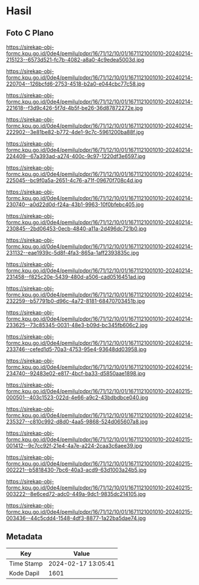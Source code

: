 # Hasil

## Foto C Plano

https://sirekap-obj-formc.kpu.go.id/0de4/pemilu/pdpr/16/71/12/10/01/1671121001010-20240214-215123--6573d521-fc7b-4082-a8a0-4c9edea5003d.jpg

https://sirekap-obj-formc.kpu.go.id/0de4/pemilu/pdpr/16/71/12/10/01/1671121001010-20240214-220704--126bcfd6-2753-4518-b2a0-e044cbc77c58.jpg

https://sirekap-obj-formc.kpu.go.id/0de4/pemilu/pdpr/16/71/12/10/01/1671121001010-20240214-221618--f3d9c426-5f7d-4b5f-be26-36d87872272e.jpg

https://sirekap-obj-formc.kpu.go.id/0de4/pemilu/pdpr/16/71/12/10/01/1671121001010-20240214-222902--3e81be82-b772-4de1-9c7c-5961200ba88f.jpg

https://sirekap-obj-formc.kpu.go.id/0de4/pemilu/pdpr/16/71/12/10/01/1671121001010-20240214-224409--67a393ad-a274-400c-9c97-1220df3e6597.jpg

https://sirekap-obj-formc.kpu.go.id/0de4/pemilu/pdpr/16/71/12/10/01/1671121001010-20240214-225045--bc9f0a5a-2651-4c76-a71f-09670f708c4d.jpg

https://sirekap-obj-formc.kpu.go.id/0de4/pemilu/pdpr/16/71/12/10/01/1671121001010-20240214-230740--a0d22d0d-f24a-43b1-9963-10f0bfebc405.jpg

https://sirekap-obj-formc.kpu.go.id/0de4/pemilu/pdpr/16/71/12/10/01/1671121001010-20240214-230845--2bd06453-0ecb-4840-a11a-2d496dc721b0.jpg

https://sirekap-obj-formc.kpu.go.id/0de4/pemilu/pdpr/16/71/12/10/01/1671121001010-20240214-231132--eae1939c-5d8f-4fa3-865a-1aff2393835c.jpg

https://sirekap-obj-formc.kpu.go.id/0de4/pemilu/pdpr/16/71/12/10/01/1671121001010-20240214-231458--f825c20e-5439-480d-a506-cad0516451ad.jpg

https://sirekap-obj-formc.kpu.go.id/0de4/pemilu/pdpr/16/71/12/10/01/1671121001010-20240214-232259--b57791b0-d96c-4a72-8181-68470703451b.jpg

https://sirekap-obj-formc.kpu.go.id/0de4/pemilu/pdpr/16/71/12/10/01/1671121001010-20240214-233625--73c85345-0031-48e3-b09d-bc345fb606c2.jpg

https://sirekap-obj-formc.kpu.go.id/0de4/pemilu/pdpr/16/71/12/10/01/1671121001010-20240214-233746--cefed1d5-70a3-4753-95e4-93648dd03958.jpg

https://sirekap-obj-formc.kpu.go.id/0de4/pemilu/pdpr/16/71/12/10/01/1671121001010-20240214-234740--92483e02-e817-4bcf-ba33-d5850aae1898.jpg

https://sirekap-obj-formc.kpu.go.id/0de4/pemilu/pdpr/16/71/12/10/01/1671121001010-20240215-000501--403c1523-022d-4e66-a9c2-43bdbdbce040.jpg

https://sirekap-obj-formc.kpu.go.id/0de4/pemilu/pdpr/16/71/12/10/01/1671121001010-20240214-235327--c810c992-d8d0-4aa5-9868-524d065607a8.jpg

https://sirekap-obj-formc.kpu.go.id/0de4/pemilu/pdpr/16/71/12/10/01/1671121001010-20240215-001412--9c7cc92f-21e4-4a7e-a224-2caa3c6aee39.jpg

https://sirekap-obj-formc.kpu.go.id/0de4/pemilu/pdpr/16/71/12/10/01/1671121001010-20240215-002221--b5818430-7bc6-40a3-acd9-63d1003a24b5.jpg

https://sirekap-obj-formc.kpu.go.id/0de4/pemilu/pdpr/16/71/12/10/01/1671121001010-20240215-003222--8e6ced72-adc0-449a-9dc1-9835dc214105.jpg

https://sirekap-obj-formc.kpu.go.id/0de4/pemilu/pdpr/16/71/12/10/01/1671121001010-20240215-003436--44c5cdd4-1548-4df3-8877-1a22ba5dae74.jpg


## Metadata

| Key        | Value               |
| ---------- | ------------------- |
| Time Stamp | 2024-02-17 13:05:41 |
| Kode Dapil | 1601                |



